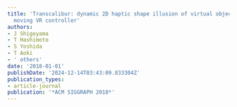 ```yaml
---
title: 'Transcalibur: dynamic 2D haptic shape illusion of virtual object by weight
  moving VR controller'
authors:
- J Shigeyama
- T Hashimoto
- S Yoshida
- T Aoki
- ' others'
date: '2018-01-01'
publishDate: '2024-12-14T03:43:09.833304Z'
publication_types:
- article-journal
publication: '*ACM SIGGRAPH 2018*'
---
```

